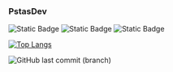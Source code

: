 ### PstasDev
![Static Badge](https://img.shields.io/badge/Main_interest-Python-blue)
![Static Badge](https://img.shields.io/badge/Currently_interested_in-Web_design-blue)
![Static Badge](https://img.shields.io/badge/My_Website-botond.eu-darkgreen)

[![Top Langs](https://github-readme-stats-ten-theta-27.vercel.app/api/top-langs/?username=PstasDev&theme=github_dark_dimmed&text_color=718096&bg_color=00000000&hide_border=true&hide_title=true)]()

<!--
**PstasDev/PstasDev** is a ✨ _special_ ✨ repository because its `README.md` (this file) appears on your GitHub profile.

Here are some ideas to get you started:

- 🔭 I’m currently working on ...
- 🌱 I’m currently learning ...
- 👯 I’m looking to collaborate on ...
- 🤔 I’m looking for help with ...
- 💬 Ask me about ...
- 📫 How to reach me: ...
- 😄 Pronouns: ...
- ⚡ Fun fact: ...
-->

![GitHub last commit (branch)](https://img.shields.io/github/last-commit/PstasDev/PstasDev/main?label=Last%20updated)
